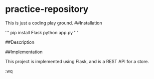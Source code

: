 # practice-repository
This is just a coding play ground.
##Installation

'''
pip install Flask
python app.py
'''

##Description

##Implementation

This project is implemented using Flask, and is a REST API for a store.

:wq

